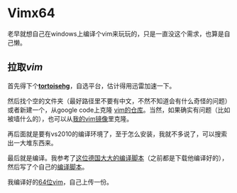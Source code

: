 # Vimx64
老早就想自己在windows上编译个vim来玩玩的，只是一直没这个需求，也算是自己懒。

## 拉取*vim*
首先得下个[__tortoisehg__](http://mercurial.selenic.com/downloads)，自选平台，估计得用迅雷加速一下。

然后找个空的文件夹（最好路径里不要有中文，不然不知道会有什么奇怪的问题）或者新建一个，从google code上克隆
[vim的仓库](https://code.google.com/p/go)。当然，如果确实有问题（比如被墙什么的），也可以从[我的vim镜像](https://git.oschina.net/huanming/Vim.git)里克隆。

再后面就是要有vs2010的编译环境了，至于怎么安装，我就不多说了，可以搜索出一大堆东西来。

最后就是编译。我参考了[这位德国大大的编译脚本](https://tuxproject.de/projects/vim/_compile.bat.php)（之前都是下载他编译好的），然后写了个自己的[编译脚本](compile.bat)。

我编译好的[64位vim](vim-win64.7z)，自己上传一份。